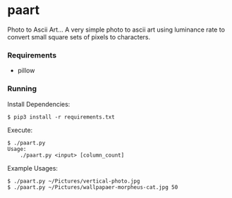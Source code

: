 # paart

Photo to Ascii Art...
A very simple photo to ascii art using luminance rate to convert small square sets of pixels to characters.

### Requirements
* pillow

### Running

Install Dependencies:
```
$ pip3 install -r requirements.txt
```

Execute:
```
$ ./paart.py
Usage:
	./paart.py <input> [column_count]
```

Example Usages:
```
$ ./paart.py ~/Pictures/vertical-photo.jpg
$ ./paart.py ~/Pictures/wallpapaer-morpheus-cat.jpg 50
```
